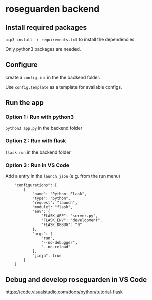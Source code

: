 # roseguarden backend

## Install required packages

`pip3 install -r requirements.txt` to install the dependencies.

Only python3 packages are needed.

## Configure

create a `config.ini` in the the backend folder.

Use `config.template` as a template for available configs.


## Run the app

### Option 1 : Run with python3

`python3 app.py` in the backend folder

### Option 2 : Run with flask

`flask run` in the backend folder

### Option 3 : Run in VS Code

Add a entry in the `launch.json` (e.g. from the run menu)

```
    "configurations": [
        {
            "name": "Python: Flask",
            "type": "python",
            "request": "launch",
            "module": "flask",
            "env": {
                "FLASK_APP": "server.py",
                "FLASK_ENV": "development",
                "FLASK_DEBUG": "0"
            },
            "args": [
                "run",
                "--no-debugger",
                "--no-reload"
            ],
            "jinja": true
        }
    ]
```

## Debug and develop roseguarden in VS Code

https://code.visualstudio.com/docs/python/tutorial-flask
